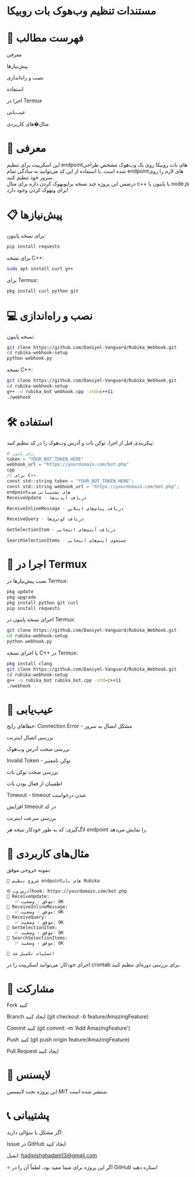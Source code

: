 # مستندات تنظیم وب‌هوک بات روبیکا
# 📖 فهرست مطالب
معرفی

پیش‌نیازها

نصب و راه‌اندازی

استفاده

اجرا در Termux

عیب‌یابی

مثال�های کاربردی

# 🚀 معرفی
این اسکریپت برای تنظیم endpointهای بات روبیکا روی یک وب‌هوک مشخص طراحی شده است. با استفاده از این کد می‌توانید به سادگی تمام endpointهای لازم را روی سرور خود تنظیم کنید.
<br>
درضمن این پروژه چند نسخه برایوبهوک کردن داره برای مثال c++ یا پایتون یا node.js برای وبهوک کردن وجود دارد!

# 📋 پیش‌نیازها
برای نسخه پایتون:
```bash
pip install requests
```
برای نسخه C++:
```bash
sudo apt install curl g++
```
برای Termux:
```bash
pkg install curl python git
```
# 💻 نصب و راه‌اندازی
نسخه پایتون:
```bash
git clone https://github.com/Daniyel-Vanguard/Rubika_Webhook.git
cd rubika-webhook-setup
python webhook.py
```
نسخه C++:
```bash
git clone https://github.com/Daniyel-Vanguard/Rubika_Webhook.git
cd rubika-webhook-setup
g++ -o rubika_bot webhook.cpp -std=c++11
./webhook
```
# 🛠 استفاده
پیکربندی
قبل از اجرا، توکن بات و آدرس وب‌هوک را در کد تنظیم کنید:

``` python
# برای پایتون
token = "YOUR_BOT_TOKEN_HERE"
webhook_url = "https://yourdomain.com/bot.php"
cpp
// برای C++
const std::string token = "YOUR_BOT_TOKEN_HERE";
const std::string webhook_url = "https://yourdomain.com/bot.php";
endpointهای پشتیبانی شده
ReceiveUpdate - دریافت آپدیت‌ها

ReceiveInlineMessage - دریافت پیام‌های اینلاین

ReceiveQuery - دریافت کوئری‌ها

GetSelectionItem - دریافت آیتم‌های انتخابی

SearchSelectionItems - جستجوی آیتم‌های انتخابی
```

# 📱 اجرا در Termux
نصب پیش‌نیازها در Termux:
```bash
pkg update
pkg upgrade
pkg install python git curl
pip install requests
```
اجرای نسخه پایتون در Termux:
```bash
git clone https://github.com/Daniyel-Vanguard/Rubika_Webhook.git
cd rubika-webhook-setup
python webhook.py
```
یا اجرای نسخه C++ در Termux:
```bash
pkg install clang
git clone https://github.com/Daniyel-Vanguard/Rubika_Webhook.git
cd rubika-webhook-setup
g++ -o rubika_bot rubika_bot.cpp -std=c++11
./webhook
```
# 🔧 عیب‌یابی
خطاهای رایج:
Connection Error - مشکل اتصال به سرور

بررسی اتصال اینترنت

بررسی صحت آدرس وب‌هوک

Invalid Token - توکن نامعتبر

بررسی صحت توکن بات

اطمینان از فعال بودن بات

Timeout - timeout شدن درخواست

افزایش timeout در کد

بررسی سرعت اینترنت

لاگ‌گیری:
کد به طور خودکار نتیجه هر endpoint را نمایش می‌دهد.

# 📝 مثال‌های کاربردی

نمونه خروجی موفق:
```text
🚀 شروع تنظیم endpoint‌های بات Rubika

🌐 آدرس وبhook: https://yourdomain.com/bot.php
📡 ReceiveUpdate:
   ✅ موفق - وضعیت: OK
📡 ReceiveInlineMessage:
   ✅ موفق - وضعیت: OK
📡 ReceiveQuery:
   ✅ موفق - وضعیت: OK
📡 GetSelectionItem:
   ✅ موفق - وضعیت: OK
📡 SearchSelectionItems:
   ✅ موفق - وضعیت: OK

🎯 عملیات تکمیل شد!
```
اجرای خودکار:
می‌توانید اسکریپت را در crontab برای بررسی دوره‌ای تنظیم کنید.

# 🤝 مشارکت
Fork کنید

Branch ایجاد کنید (git checkout -b feature/AmazingFeature)

Commit کنید (git commit -m 'Add AmazingFeature')

Push کنید (git push origin feature/AmazingFeature)

Pull Request ایجاد کنید

# 📜 لایسنس
این پروژه تحت لایسنس MIT منتشر شده است.

# 📞 پشتیبانی
اگر مشکل یا سؤالی دارید:

Issue در GitHub ایجاد کنید

ایمیل: hadipishghadam13@gmail.com

⭐ اگر این پروژه برای شما مفید بود، لطفاً آن را در GitHub ستاره دهید!
